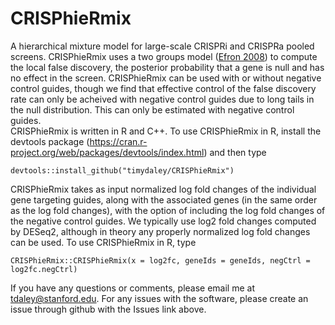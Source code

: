 # CRISPhieRmix

A hierarchical mixture model for large-scale CRISPRi and CRISPRa pooled screens.  CRISPhieRmix uses a two groups model ([Efron 2008](http://citeseerx.ist.psu.edu/viewdoc/download?doi=10.1.1.334.4762&rep=rep1&type=pdf)) to compute the local false discovery, the posterior probability that a gene is null and has no effect in the screen.  CRISPhieRmix can be used with or without negative control guides, though we find that effective control of the false discovery rate can only be acheived with negative control guides due to long tails in the null distribution.  This can only be estimated with negative control guides.  
CRISPhieRmix is written in R and C++.  To use CRISPhieRmix in R, install the devtools package (https://cran.r-project.org/web/packages/devtools/index.html) and then type
```
devtools::install_github("timydaley/CRISPhieRmix")
```
CRISPhieRmix takes as input normalized log fold changes of the individual gene targeting guides, along with the associated genes (in the same order as the log fold changes), with the option of including the log fold changes of the negative control guides.  We typically use log2 fold changes computed by DESeq2, although in theory any properly normalized log fold changes can be used.  To use CRISPhieRmix in R, type
```
CRISPhieRmix::CRISPhieRmix(x = log2fc, geneIds = geneIds, negCtrl = log2fc.negCtrl)
```

If you have any questions or comments, please email me at tdaley@stanford.edu.  For any issues with the software, please create an issue through github with the Issues link above.  
